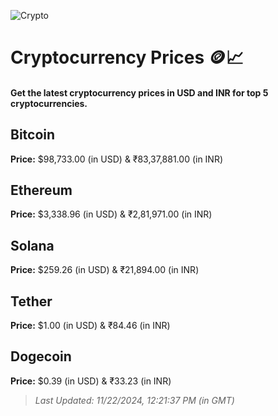 
![Crypto](https://www.techguide.com.au/wp-content/uploads/2020/11/crypto3.jpeg)

# Cryptocurrency Prices 🪙📈

#### Get the latest cryptocurrency prices in USD and INR for top 5 cryptocurrencies.

## Bitcoin

**Price:** $98,733.00 (in USD) & ₹83,37,881.00 (in INR)

## Ethereum

**Price:** $3,338.96 (in USD) & ₹2,81,971.00 (in INR)

## Solana

**Price:** $259.26 (in USD) & ₹21,894.00 (in INR)

## Tether

**Price:** $1.00 (in USD) & ₹84.46 (in INR)

## Dogecoin

**Price:** $0.39 (in USD) & ₹33.23 (in INR)

> _Last Updated: 11/22/2024, 12:21:37 PM (in GMT)_
